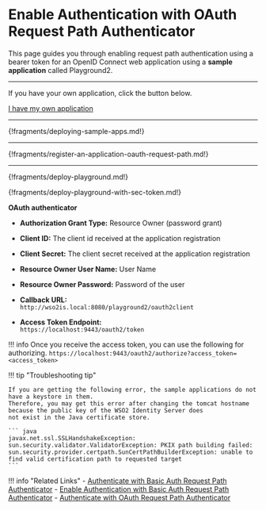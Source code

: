 # Enable Authentication with OAuth Request Path Authenticator

This page guides you through enabling request path authentication using a bearer token
for an OpenID Connect web application using a **sample application** called Playground2. 

----
If you have your own application, click the button below.

<a class="samplebtn_a" href="../../guides/basic-auth-request-path" rel="nofollow noopener">I have my own application</a>

----

{!fragments/deploying-sample-apps.md!}

----

{!fragments/register-an-application-oauth-request-path.md!}

----

{!fragments/deploy-playground.md!}


{!fragments/deploy-playground-with-sec-token.md!}


 **OAuth authenticator**
 
 -   **Authorization Grant Type:** Resource Owner (password grant)
 -   **Client ID:** The client id received at the application registration  
 -   **Client Secret:** The client secret received at the application registration 
 -   **Resource Owner User Name:** User Name
 -   **Resource Owner Password:** Password of the user
 -   **Callback URL:**
     `                               http://wso2is.local:8080/playground2/oauth2client                             `
 
 -   **Access Token Endpoint:**
     `                               https://localhost:9443/oauth2/token                             `
 
!!! info
    Once you receive the access token, you can use the following for authorizing.
    ```https://localhost:9443/oauth2/authorize?access_token=<access_token>```
         

!!! tip "Troubleshooting tip"

	If you are getting the following error, the sample applications do not have a keystore in them.
	Therefore, you may get this error after changing the tomcat hostname because the public key of the WSO2 Identity Server does
	not exist in the Java certificate store.

	``` java
	javax.net.ssl.SSLHandshakeException: sun.security.validator.ValidatorException: PKIX path building failed: 			sun.security.provider.certpath.SunCertPathBuilderException: unable to find valid certification path to requested target
	```

!!! info "Related Links"
     -   [Authenticate with Basic Auth Request Path Authenticator](../../guides/basic-auth-request-path)
     -   [Enable Authentication with Basic Auth Request Path Authenticator](../../quick-starts/basic-auth-request-path-sample)
     -   [Authenticate with OAuth Request Path Authenticator](../../guides/oauth-request-path)
     
           
